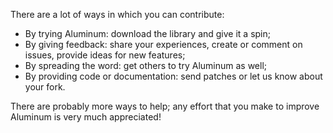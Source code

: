 There are a lot of ways in which you can contribute:
  * By trying Aluminum: download the library and give it a spin;
  * By giving feedback: share your experiences, create or comment on issues, provide ideas for new features;
  * By spreading the word: get others to try Aluminum as well;
  * By providing code or documentation: send patches or let us know about your fork.

There are probably more ways to help; any effort that you make to improve Aluminum is very much appreciated!